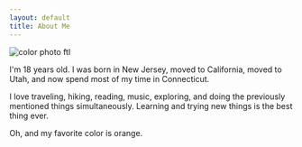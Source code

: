 ```yaml
---
layout: default
title: About Me
---
```


<img src="/images/slackline.jpg" alt="color photo ftl" /> 

I'm 18 years old. I was born in New Jersey, moved to California, moved to Utah, and now spend most of my time in Connecticut.

I love traveling, hiking, reading, music, exploring, and doing the previously mentioned things simultaneously. Learning and trying new things is the best thing ever.

Oh, and my favorite color is orange.
